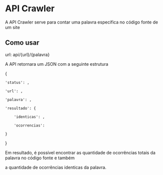 # API Crawler

A API Crawler serve para contar uma palavra especifica no código fonte de um site

## Como usar

url: api/{url}/{palavra}

A API retornara um JSON com a seguinte estrutura


  {

    'status': ,

    'url': ,

    'palavra': ,

    'resultado': {

        'identicas': ,

        'ocorrencias':

    }

  }


Em resultado, é possível encontrar as quantidade de ocorrências totais da palavra no código fonte e também

a quantidade de ocorrências identicas da palavra.

